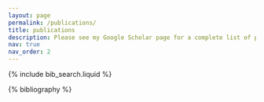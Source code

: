 ```yaml
---
layout: page
permalink: /publications/
title: publications
description: Please see my Google Scholar page for a complete list of publications.
nav: true
nav_order: 2
---
```


<!-- _pages/publications.md -->

<!-- Bibsearch Feature -->

{% include bib_search.liquid %}

<div class="publications">

{% bibliography %}

</div>
